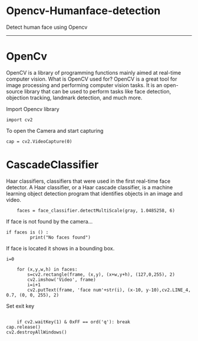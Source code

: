 # Opencv-Humanface-detection
Detect human face using Opencv
****************
# OpenCv

OpenCV is a library of programming functions mainly aimed at real-time computer vision. What is OpenCV used for?
OpenCV is a great tool for image processing and performing computer vision tasks. It is an open-source library that can be used to perform tasks like face detection, objection tracking, landmark detection, and much more.


Import Opencv library

```
import cv2
```
To open the Camera and start capturing

```
cap = cv2.VideoCapture(0)
```
# CascadeClassifier

Haar classifiers, classifiers that were used in the first real-time face detector. A Haar classifier, or a Haar cascade classifier, is a machine learning object detection program that identifies objects in an image and video.

```
    faces = face_classifier.detectMultiScale(gray, 1.0485258, 6)
```
If face is not found by the camera...

```
if faces is () :
         print("No faces found")
```
If face is located it shows in a bounding box.

```
i=0
    
    for (x,y,w,h) in faces:
        s=cv2.rectangle(frame, (x,y), (x+w,y+h), (127,0,255), 2)
        cv2.imshow('Video', frame)
        i=i+1
        cv2.putText(frame, 'face num'+str(i), (x-10, y-10),cv2.LINE_4, 0.7, (0, 0, 255), 2)

```
Set exit key

```

    if cv2.waitKey(1) & 0xFF == ord('q'): break
cap.release()
cv2.destroyAllWindows()

```
